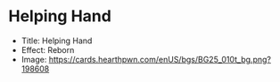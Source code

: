 # Helping Hand
- Title:  Helping Hand
- Effect:  Reborn
- Image:  https://cards.hearthpwn.com/enUS/bgs/BG25_010t_bg.png?198608
